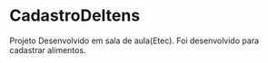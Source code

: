# CadastroDeItens
Projeto Desenvolvido em sala de aula(Etec).
Foi desenvolvido para cadastrar alimentos.

